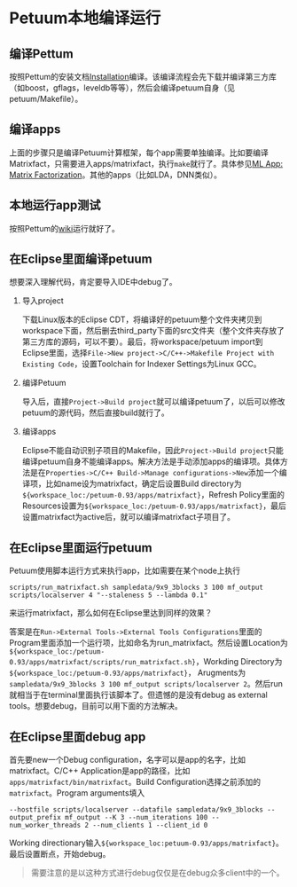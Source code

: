 # Petuum本地编译运行


## 编译Pettum
按照Pettum的安装文档[Installation](https://github.com/petuum/public/wiki/Installation)编译。该编译流程会先下载并编译第三方库（如boost，gflags，leveldb等等），然后会编译petuum自身（见petuum/Makefile）。

## 编译apps
上面的步骤只是编译Petuum计算框架，每个app需要单独编译。比如要编译Matrixfact，只需要进入apps/matrixfact，执行`make`就行了。具体参见[ML App: Matrix Factorization](https://github.com/petuum/public/wiki/ML-App:-Matrix-Factorization)。其他的apps（比如LDA，DNN类似）。

## 本地运行app测试
按照Pettum的[wiki](https://github.com/petuum/public/wiki)运行就好了。

## 在Eclipse里面编译petuum
想要深入理解代码，肯定要导入IDE中debug了。

1. 导入project

    下载Linux版本的Eclipse CDT，将编译好的petuum整个文件夹拷贝到workspace下面，然后删去third_party下面的src文件夹（整个文件夹存放了第三方库的源码，可以不要）。最后，将workspace/petuum import到Eclipse里面，选择`File->New project->C/C++->Makefile Project with Existing Code`，设置Toolchain for Indexer Settings为Linux GCC。
 
2. 编译Petuum

    导入后，直接`Project->Build project`就可以编译petuum了，以后可以修改petuum的源代码，然后直接build就行了。
    
3. 编译apps
    
    Eclipse不能自动识别子项目的Makefile，因此`Project->Build project`只能编译petuum自身不能编译apps。解决方法是手动添加apps的编译项。具体方法是在`Properties->C/C++ Build->Manage configurations->New`添加一个编译项，比如name设为matrixfact，确定后设置Build directory为`${workspace_loc:/petuum-0.93/apps/matrixfact}`，Refresh Policy里面的Resources设置为`${workspace_loc:/petuum-0.93/apps/matrixfact}`，最后设置matrixfact为active后，就可以编译matrixfact子项目了。

## 在Eclipse里面运行petuum

Petuum使用脚本运行方式来执行app，比如需要在某个node上执行

```
scripts/run_matrixfact.sh sampledata/9x9_3blocks 3 100 mf_output scripts/localserver 4 "--staleness 5 --lambda 0.1"
```
来运行matrixfact，那么如何在Eclipse里达到同样的效果？

答案是在`Run->External Tools->External Tools Configurations`里面的Program里面添加一个运行项，比如命名为run_matrixfact。然后设置Location为`${workspace_loc:/petuum-0.93/apps/matrixfact/scripts/run_matrixfact.sh}`，Workding Directory为`${workspace_loc:/petuum-0.93/apps/matrixfact}`， Arugments为`sampledata/9x9_3blocks 3 100 mf_output scripts/localserver 2`。然后run就相当于在terminal里面执行该脚本了。但遗憾的是没有debug as external tools。想要debug，目前可以用下面的方法解决。

## 在Eclipse里面debug app

首先要new一个Debug configuration，名字可以是app的名字，比如matrixfact。C/C++ Application是app的路径，比如`apps/matrixfact/bin/matrixfact`。Build Configuration选择之前添加的`matrixfact`。Program arguments填入

```
--hostfile scripts/localserver --datafile sampledata/9x9_3blocks --output_prefix mf_output --K 3 --num_iterations 100 --num_worker_threads 2 --num_clients 1 --client_id 0
```

Working directionary输入`${workspace_loc:petuum-0.93/apps/matrixfact}`。最后设置断点，开始debug。

> 需要注意的是以这种方式进行debug仅仅是在debug众多client中的一个。
    





